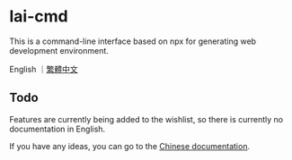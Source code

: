 # lai-cmd

This is a command-line interface based on npx for generating web development environment.

English ｜[繁體中文](https://github.com/LaiJunBin/lai-cmd/blob/develop/README-zh-tw.md#lai-cmd)

## Todo

Features are currently being added to the wishlist, so there is currently no documentation in English.

If you have any ideas, you can go to the [Chinese documentation](https://github.com/LaiJunBin/lai-cmd/blob/develop/README-zh-tw.md#lai-cmd).
